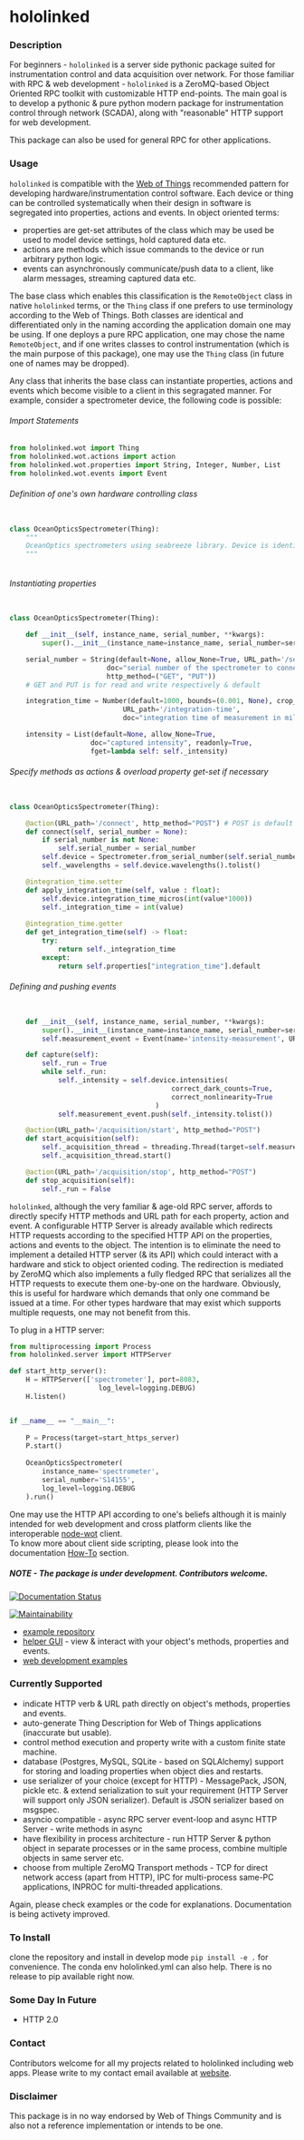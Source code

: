 # hololinked

### Description

For beginners - `hololinked` is a server side pythonic package suited for instrumentation control and data acquisition over network.
For those familiar with RPC & web development - `hololinked` is a ZeroMQ-based Object Oriented RPC toolkit with customizable HTTP end-points. 
The main goal is to develop a pythonic & pure python modern package for instrumentation control through network (SCADA), along with "reasonable" HTTP support for web development.  

This package can also be used for general RPC for other applications.  

### Usage

`hololinked` is compatible with the [Web of Things](https://www.w3.org/WoT/) recommended pattern for developing hardware/instrumentation control software. Each device or thing can be controlled systematically when their design in software is segregated into properties, actions and events. In object oriented terms:
- properties are get-set attributes of the class which may be used be used to model device settings, hold captured data etc.
- actions are methods which issue commands to the device or run arbitrary python logic. 
- events can asynchronously communicate/push data to a client, like alarm messages, streaming captured data etc. 

The base class which enables this classification is the ``RemoteObject`` class in native ``hololinked`` terms, or the ``Thing`` class if one prefers to use terminology according to the Web of Things. Both classes are identical and differentiated only in the naming according the application domain one may be using. If one deploys a pure RPC application, one may chose the name ``RemoteObject``, and if one writes classes to control instrumentation (which is the main purpose of this package), one may use the ``Thing`` class (in future one of names may be dropped).

Any class that inherits the base class can instantiate properties, actions and events which become visible to a client in this segragated manner. For example, consider a spectrometer device, the following code is possible:

###### Import Statements

```python
from hololinked.wot import Thing
from hololinked.wot.actions import action
from hololinked.wot.properties import String, Integer, Number, List
from hololinked.wot.events import Event
```
###### Definition of one's own hardware controlling class

```python 

class OceanOpticsSpectrometer(Thing):
    """
    OceanOptics spectrometers using seabreeze library. Device is identified with specifying serial number. 
    """
    
```

###### Instantiating properties

```python

class OceanOpticsSpectrometer(Thing):

    def __init__(self, instance_name, serial_number, **kwargs):
        super().__init__(instance_name=instance_name, serial_number=serial_number, **kwargs)

    serial_number = String(default=None, allow_None=True, URL_path='/serial-number', 
                        doc="serial number of the spectrometer to connect/or connected",
                        http_method=("GET", "PUT"))
    # GET and PUT is for read and write respectively & default

    integration_time = Number(default=1000, bounds=(0.001, None), crop_to_bounds=True, 
                            URL_path='/integration-time', 
                            doc="integration time of measurement in milliseconds")

    intensity = List(default=None, allow_None=True, 
                    doc="captured intensity", readonly=True, 
                    fget=lambda self: self._intensity)     

```

###### Specify methods as actions & overload property get-set if necessary

```python

class OceanOpticsSpectrometer(Thing):

    @action(URL_path='/connect', http_method="POST") # POST is default for actions
    def connect(self, serial_number = None):
        if serial_number is not None:
            self.serial_number = serial_number
        self.device = Spectrometer.from_serial_number(self.serial_number)
        self._wavelengths = self.device.wavelengths().tolist()

    @integration_time.setter 
    def apply_integration_time(self, value : float):
        self.device.integration_time_micros(int(value*1000))
        self._integration_time = int(value) 
      
    @integration_time.getter 
    def get_integration_time(self) -> float:
        try:
            return self._integration_time
        except:
            return self.properties["integration_time"].default 

```
###### Defining and pushing events

```python

    def __init__(self, instance_name, serial_number, **kwargs):
        super().__init__(instance_name=instance_name, serial_number=serial_number, **kwargs)
        self.measurement_event = Event(name='intensity-measurement', URL_path='/intensity/measurement-event')) # only GET possible for events

    def capture(self):
        self._run = True 
        while self._run:
            self._intensity = self.device.intensities(
                                        correct_dark_counts=True,
                                        correct_nonlinearity=True
                                    )
            self.measurement_event.push(self._intensity.tolist())

    @action(URL_path='/acquisition/start', http_method="POST")
    def start_acquisition(self):
        self._acquisition_thread = threading.Thread(target=self.measure) 
        self._acquisition_thread.start()

    @action(URL_path='/acquisition/stop', http_method="POST")
    def stop_acquisition(self):
        self._run = False 
```

``hololinked``, although the very familiar & age-old RPC server, affords to directly specify HTTP methods and URL path for each property, action and event. A configurable HTTP Server is already available which redirects HTTP requests according to the specified HTTP API on the properties, actions and events to the object. The intention is to eliminate the need to implement a detailed HTTP server (& its API) which could interact with a hardware and stick to object oriented coding.
The redirection is mediated by ZeroMQ which also implements a fully fledged RPC that serializes all the HTTP requests to execute them one-by-one on the hardware. Obviously, this is useful for hardware which demands that only one command be issued at a time. For other types hardware that may exist which supports multiple requests, one may not benefit from this.  

To plug in a HTTP server: 

```python
from multiprocessing import Process
from hololinked.server import HTTPServer

def start_http_server():
    H = HTTPServer(['spectrometer'], port=8083,
                      log_level=logging.DEBUG)  
    H.listen()


if __name__ == "__main__":
   
    P = Process(target=start_https_server) 
    P.start()
  
    OceanOpticsSpectrometer(
        instance_name='spectrometer',
        serial_number='S14155',
        log_level=logging.DEBUG
    ).run()

```

One may use the HTTP API according to one's beliefs although it is mainly intended for web development and cross platform clients like the interoperable [node-wot](https://github.com/eclipse-thingweb/node-wot) client.    
To know more about client side scripting, please look into the documentation [How-To](https://hololinked.readthedocs.io/en/latest/howto/index.html) section.

##### NOTE - The package is under development. Contributors welcome. 


[![Documentation Status](https://readthedocs.org/projects/hololinked/badge/?version=latest)](https://hololinked.readthedocs.io/en/latest/?badge=latest)

[![Maintainability](https://api.codeclimate.com/v1/badges/913f4daa2960b711670a/maintainability)](https://codeclimate.com/github/VigneshVSV/hololinked/maintainability)

- [example repository](https://github.com/VigneshVSV/hololinked-examples)
- [helper GUI](https://github.com/VigneshVSV/hololinked-portal) - view & interact with your object's methods, properties and events. 
- [web development examples](https://hololinked.dev/docs/category/spectrometer-gui)

### Currently Supported

- indicate HTTP verb & URL path directly on object's methods, properties and events.
- auto-generate Thing Description for Web of Things applications (inaccurate but usable). 
- control method execution and property write with a custom finite state machine.
- database (Postgres, MySQL, SQLite - based on SQLAlchemy) support for storing and loading properties  when object dies and restarts. 
- use serializer of your choice (except for HTTP) - MessagePack, JSON, pickle etc. & extend serialization to suit your requirement (HTTP Server will support only JSON serializer). Default is JSON serializer based on msgspec.
- asyncio compatible - async RPC server event-loop and async HTTP Server - write methods in async 
- have flexibility in process architecture - run HTTP Server & python object in separate processes or in the same process, combine multiple objects in same server etc. 
- choose from multiple ZeroMQ Transport methods - TCP for direct network access (apart from HTTP), IPC for multi-process same-PC applications, INPROC for multi-threaded applications. 

Again, please check examples or the code for explanations. Documentation is being activety improved. 

### To Install

clone the repository and install in develop mode `pip install -e .` for convenience. The conda env hololinked.yml can also help. 
There is no release to pip available right now.  

### Some Day In Future

- HTTP 2.0 


### Contact

Contributors welcome for all my projects related to hololinked including web apps. Please write to my contact email available at [website](https://hololinked.dev).

### Disclaimer

This package is in no way endorsed by Web of Things Community and is also not a reference implementation or intends to be one.


